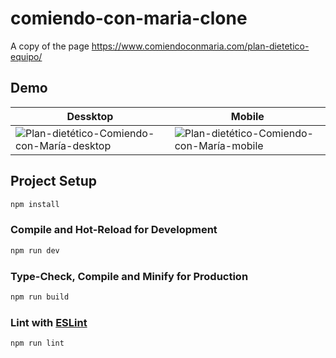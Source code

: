 # comiendo-con-maria-clone

A copy of the page https://www.comiendoconmaria.com/plan-dietetico-equipo/

## Demo
| Dessktop | Mobile |
| -------- | ------ |
| ![Plan-dietético-Comiendo-con-María-desktop](https://github.com/adrimarcos96/comiendo-con-maria-clone/assets/101882626/7fedf092-102c-46d3-b51d-f33f393a3a72) | ![Plan-dietético-Comiendo-con-María-mobile](https://github.com/adrimarcos96/comiendo-con-maria-clone/assets/101882626/8093ec07-9663-4d8b-a4ab-25dd209a205e) |



## Project Setup

```sh
npm install
```

### Compile and Hot-Reload for Development

```sh
npm run dev
```

### Type-Check, Compile and Minify for Production

```sh
npm run build
```

### Lint with [ESLint](https://eslint.org/)

```sh
npm run lint
```
